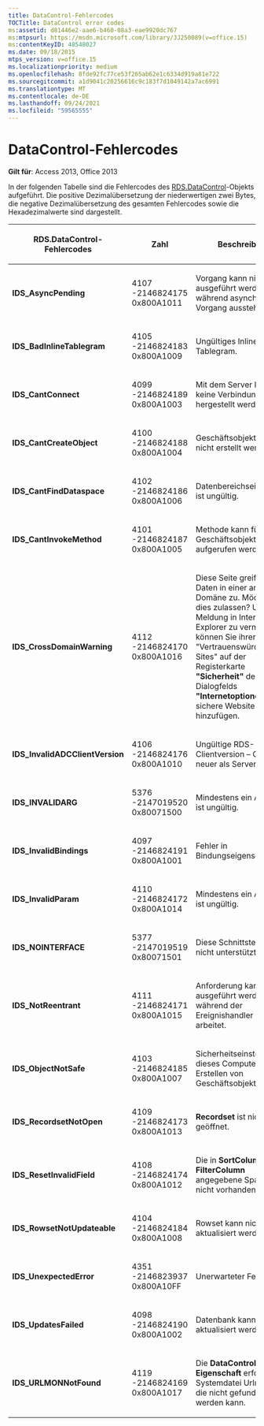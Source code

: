 ```yaml
---
title: DataControl-Fehlercodes
TOCTitle: DataControl error codes
ms:assetid: d81446e2-aae6-b460-08a3-eae9920dc767
ms:mtpsurl: https://msdn.microsoft.com/library/JJ250089(v=office.15)
ms:contentKeyID: 48548027
ms.date: 09/18/2015
mtps_version: v=office.15
ms.localizationpriority: medium
ms.openlocfilehash: 8fde92fc77ce53f265ab62e1c6334d919a81e722
ms.sourcegitcommit: a1d9041c20256616c9c183f7d1049142a7ac6991
ms.translationtype: MT
ms.contentlocale: de-DE
ms.lasthandoff: 09/24/2021
ms.locfileid: "59565555"
---
```

# <a name="datacontrol-error-codes"></a>DataControl-Fehlercodes


**Gilt für**: Access 2013, Office 2013

In der folgenden Tabelle sind die Fehlercodes des [RDS.DataControl](datacontrol-object-rds.md)-Objekts aufgeführt. Die positive Dezimalübersetzung der niederwertigen zwei Bytes, die negative Dezimalübersetzung des gesamten Fehlercodes sowie die Hexadezimalwerte sind dargestellt.

<table>
<colgroup>
<col style="width: 33%" />
<col style="width: 33%" />
<col style="width: 33%" />
</colgroup>
<thead>
<tr class="header">
<th><p>RDS.DataControl-Fehlercodes</p></th>
<th><p>Zahl</p></th>
<th><p>Beschreibung</p></th>
</tr>
</thead>
<tbody>
<tr class="odd">
<td><p><strong>IDS_AsyncPending</strong></p></td>
<td><p>4107<br />
-2146824175<br />
0x800A1011</p></td>
<td><p>Vorgang kann nicht ausgeführt werden, während asynchroner Vorgang aussteht.</p></td>
</tr>
<tr class="even">
<td><p><strong>IDS_BadInlineTablegram</strong></p></td>
<td><p>4105<br />
-2146824183<br />
0x800A1009</p></td>
<td><p>Ungültiges Inline Tablegram.</p></td>
</tr>
<tr class="odd">
<td><p><strong>IDS_CantConnect</strong></p></td>
<td><p>4099<br />
-2146824189<br />
0x800A1003</p></td>
<td><p>Mit dem Server kann keine Verbindung hergestellt werden.</p></td>
</tr>
<tr class="even">
<td><p><strong>IDS_CantCreateObject</strong></p></td>
<td><p>4100<br />
-2146824188<br />
0x800A1004</p></td>
<td><p>Geschäftsobjekt kann nicht erstellt werden.</p></td>
</tr>
<tr class="odd">
<td><p><strong>IDS_CantFindDataspace</strong></p></td>
<td><p>4102<br />
-2146824186<br />
0x800A1006</p></td>
<td><p>Datenbereichseigenschaft ist ungültig.</p></td>
</tr>
<tr class="even">
<td><p><strong>IDS_CantInvokeMethod</strong></p></td>
<td><p>4101<br />
-2146824187<br />
0x800A1005</p></td>
<td><p>Methode kann für Geschäftsobjekt nicht aufgerufen werden.</p></td>
</tr>
<tr class="odd">
<td><p><strong>IDS_CrossDomainWarning</strong></p></td>
<td><p>4112<br />
-2146824170<br />
0x800A1016</p></td>
<td><p>Diese Seite greift auf Daten in einer anderen Domäne zu. Möchten Sie dies zulassen? Um diese Meldung in Internet Explorer zu vermeiden, können Sie ihrer Zone "Vertrauenswürdige Sites" auf der Registerkarte <strong>"Sicherheit"</strong> des Dialogfelds <strong>"Internetoptionen"</strong> eine sichere Website hinzufügen.</p></td>
</tr>
<tr class="even">
<td><p><strong>IDS_InvalidADCClientVersion</strong></p></td>
<td><p>4106<br />
-2146824176<br />
0x800A1010</p></td>
<td><p>Ungültige RDS-Clientversion – Client ist neuer als Server.</p></td>
</tr>
<tr class="odd">
<td><p><strong>IDS_INVALIDARG</strong></p></td>
<td><p>5376<br />
-2147019520<br />
0x80071500</p></td>
<td><p>Mindestens ein Argument ist ungültig.</p></td>
</tr>
<tr class="even">
<td><p><strong>IDS_InvalidBindings</strong></p></td>
<td><p>4097<br />
-2146824191<br />
0x800A1001</p></td>
<td><p>Fehler in Bindungseigenschaft.</p></td>
</tr>
<tr class="odd">
<td><p><strong>IDS_InvalidParam</strong></p></td>
<td><p>4110<br />
-2146824172<br />
0x800A1014</p></td>
<td><p>Mindestens ein Argument ist ungültig.</p></td>
</tr>
<tr class="even">
<td><p><strong>IDS_NOINTERFACE</strong></p></td>
<td><p>5377<br />
-2147019519<br />
0x80071501</p></td>
<td><p>Diese Schnittstelle wird nicht unterstützt.</p></td>
</tr>
<tr class="odd">
<td><p><strong>IDS_NotReentrant</strong></p></td>
<td><p>4111<br />
-2146824171<br />
0x800A1015</p></td>
<td><p>Anforderung kann nicht ausgeführt werden, während der Ereignishandler noch arbeitet.</p></td>
</tr>
<tr class="even">
<td><p><strong>IDS_ObjectNotSafe</strong></p></td>
<td><p>4103<br />
-2146824185<br />
0x800A1007</p></td>
<td><p>Sicherheitseinstellungen dieses Computers lassen Erstellen von Geschäftsobjekt nicht zu.</p></td>
</tr>
<tr class="odd">
<td><p><strong>IDS_RecordsetNotOpen</strong></p></td>
<td><p>4109<br />
-2146824173<br />
0x800A1013</p></td>
<td><p><strong>Recordset</strong> ist nicht geöffnet.</p></td>
</tr>
<tr class="even">
<td><p><strong>IDS_ResetInvalidField</strong></p></td>
<td><p>4108<br />
-2146824174<br />
0x800A1012</p></td>
<td><p>Die in <strong>SortColumn</strong> oder <strong>FilterColumn</strong> angegebene Spalte ist nicht vorhanden.</p></td>
</tr>
<tr class="odd">
<td><p><strong>IDS_RowsetNotUpdateable</strong></p></td>
<td><p>4104<br />
-2146824184<br />
0x800A1008</p></td>
<td><p>Rowset kann nicht aktualisiert werden.</p></td>
</tr>
<tr class="even">
<td><p><strong>IDS_UnexpectedError</strong></p></td>
<td><p>4351<br />
-2146823937<br />
0x800A10FF</p></td>
<td><p>Unerwarteter Fehler.</p></td>
</tr>
<tr class="odd">
<td><p><strong>IDS_UpdatesFailed</strong></p></td>
<td><p>4098<br />
-2146824190<br />
0x800A1002</p></td>
<td><p>Datenbank kann nicht aktualisiert werden.</p></td>
</tr>
<tr class="even">
<td><p><strong>IDS_URLMONNotFound</strong></p></td>
<td><p>4119<br />
-2146824169<br />
0x800A1017</p></td>
<td><p>Die <strong>DataControl-URL-Eigenschaft</strong> erfordert die Systemdatei Urlmon.dll, die nicht gefunden werden kann.</p></td>
</tr>
</tbody>
</table>

